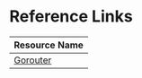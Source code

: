 # Reference Links
| Resource Name |
|:---|
| [Gorouter](https://docs.cloudfoundry.org/concepts/architecture/router.html ) |
